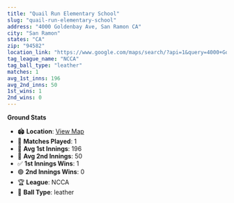 ```yaml
---
title: "Quail Run Elementary School"
slug: "quail-run-elementary-school"
address: "4000 Goldenbay Ave, San Ramon CA"
city: "San Ramon"
states: "CA"
zip: "94582"
location_link: "https://www.google.com/maps/search/?api=1&query=4000+Goldenbay+Ave%2C+San+Ramon+CA"
tag_league_name: "NCCA"
tag_ball_type: "leather"
matches: 1
avg_1st_inns: 196
avg_2nd_inns: 50
1st_wins: 1
2nd_wins: 0
---
```


**Ground Stats**

- 🏟 **Location**: [View Map](https://www.google.com/maps/search/?api=1&query=4000+Goldenbay+Ave%2C+San+Ramon+CA)
- 🏏 **Matches Played**: 1
- 🔴 **Avg 1st Innings**: 196
- 🔵 **Avg 2nd Innings**: 50
- ✅ **1st Innings Wins**: 1
- 🟢 **2nd Innings Wins**: 0
- 🏆 **League**: NCCA
- 🎾 **Ball Type**: leather
